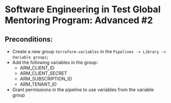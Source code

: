 # Software Engineering in Test Global Mentoring Program: Advanced #2

## Preconditions:
- Create a new group `terraform-variables` in the `Pipelines -> Library -> Variable groups`;
- Add the following variables in the group:
    - ARM_CLIENT_ID
    - ARM_CLIENT_SECRET
    - ARM_SUBSCRIPTION_ID
    - ARM_TENANT_ID
- Grant permissions in the pipeline to use variables from the variable group
